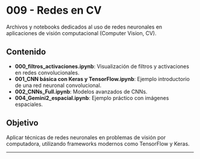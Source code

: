 # 009 - Redes en CV

Archivos y notebooks dedicados al uso de redes neuronales en aplicaciones de visión computacional (Computer Vision, CV).

## Contenido

- **000_filtros_activaciones.ipynb**: Visualización de filtros y activaciones en redes convolucionales.
- **001_CNN básica con Keras y TensorFlow.ipynb**: Ejemplo introductorio de una red neuronal convolucional.
- **002_CNNs_Full.ipynb**: Modelos avanzados de CNNs.
- **004_Gemini2_espacial.ipynb**: Ejemplo práctico con imágenes espaciales.

## Objetivo

Aplicar técnicas de redes neuronales en problemas de visión por computadora, utilizando frameworks modernos como TensorFlow y Keras.

---
